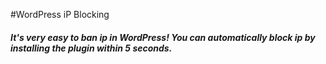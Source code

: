#WordPress iP Blocking

##### It's very easy to ban ip in WordPress! You can automatically block ip by installing the plugin within 5 seconds.
